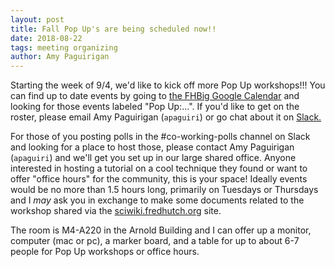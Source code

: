```yaml
---
layout: post
title: Fall Pop Up's are being scheduled now!!
date: 2018-08-22
tags: meeting organizing
author: Amy Paguirigan
---
```

Starting the week of 9/4, we'd like to kick off more Pop Up workshops!!!  You can find up to date events by going to [the FHBig Google Calendar](https://calendar.google.com/calendar?cid=Z2QzMGRsaWZyaTRmdTdoMTA0Y3VxZGowZGdAZ3JvdXAuY2FsZW5kYXIuZ29vZ2xlLmNvbQ) and looking for those events labeled "Pop Up:...".  If you'd like to get on the roster, please email Amy Paguirigan (`apaguiri`) or go chat about it on [Slack.](https://fhbig.slack.com)  

For those of you posting polls in the #co-working-polls channel on Slack and looking for a place to host those, please contact Amy Paguirigan (`apaguiri`) and we'll get you set up in our large shared office.  Anyone interested in hosting a tutorial on a cool technique they found or want to offer "office hours" for the community, this is your space! Ideally events would be no more than 1.5 hours long, primarily on Tuesdays or Thursdays and I *may* ask you in exchange to make some documents related to the workshop shared via the [sciwiki.fredhutch.org](http://sciwiki.fredhutch.org/) site. 

The room is M4-A220 in the Arnold Building and I can offer up a monitor, computer (mac or pc), a marker board, and a table for up to about 6-7 people for Pop Up workshops or office hours.
